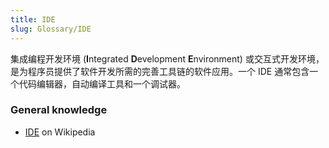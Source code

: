 ```yaml
---
title: IDE
slug: Glossary/IDE
---
```


集成编程开发环境 (**I**ntegrated **D**evelopment **E**nvironment) 或交互式开发环境，是为程序员提供了软件开发所需的完善工具链的软件应用。一个 IDE 通常包含一个代码编辑器，自动编译工具和一个调试器。

### General knowledge

- [IDE](https://zh.wikipedia.org/wiki/Integrated_development_environment) on Wikipedia
